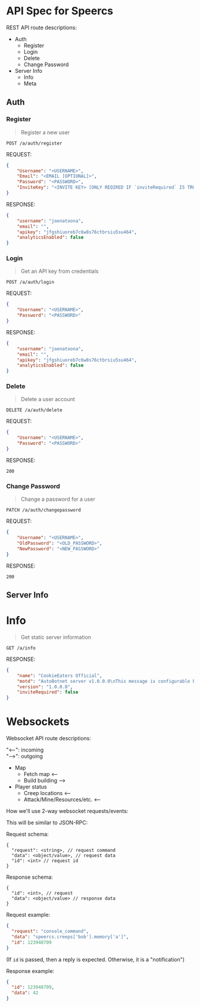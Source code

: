 # API Spec for **Speercs**

REST API route descriptions:

- Auth
  - Register
  - Login
  - Delete
  - Change Password
- Server Info
  - Info
  - Meta

## Auth

### Register

> Register a new user

`POST /a/auth/register`

REQUEST:

```json
{
    "Username": "<USERNAME>",
    "Email": "<EMAIL [OPTIONAL]>",
    "Password": "<PASSWORD>",
    "InviteKey": "<INVITE KEY> [ONLY REQIRED IF `inviteRequired` IS TRUE]>"
}
```

RESPONSE:

```json
{
    "username": "joonatoona",
    "email": "",
    "apikey": "jfgshiuoreb7c6w8s76ctbrsiu5su464",
    "analyticsEnabled": false
}
```

### Login

> Get an API key from credentials

`POST /a/auth/login`

REQUEST:

```json
{
    "Username": "<USERNAME>",
    "Password": "<PASSWORD>"
}
```

RESPONSE:

```json
{
    "username": "joonatoona",
    "email": "",
    "apikey": "jfgshiuoreb7c6w8s76ctbrsiu5su464",
    "analyticsEnabled": false
}
```

### Delete

> Delete a user account

`DELETE /a/auth/delete`

REQUEST:

```json
{
    "Username": "<USERNAME>",
    "Password": "<PASSWORD>"
}
```

RESPONSE:

`200`

### Change Password

> Change a password for a user

`PATCH /a/auth/changepassword`

REQUEST:

```json
{
    "Username": "<USERNAME>",
    "OldPassword": "<OLD_PASSWORD>",
    "NewPassword": "<NEW_PASSWORD>"
}
```

RESPONSE:

`200`

## Server Info

# Info

> Get static server information

`GET /a/info`

RESPONSE:


```json
{
    "name": "CookieEaters Official",
    "motd": "AutoBotnet server v1.0.0.0\nThis message is configurable by the server admins.",
    "version": "1.0.0.0",
    "inviteRequired": false
}
```

# Websockets

Websocket API route descriptions:

"<--": incoming  
"-->": outgoing

- Map
  - Fetch map <--
  - Build building -->
- Player status
  - Creep locations <--
  - Attack/Mine/Resources/etc. <--


How we'll use 2-way websocket requests/events:

This will be similar to JSON-RPC:

Request schema:

```
{
  "request": <string>, // request command
  "data": <object/value>, // request data
  "id": <int> // request id
}
```

Response schema:

```
{
  "id": <int>, // request
  "data": <object/value> // response data
}
```

Request example:

```json
{
  "request": "console_command",
  "data": "speercs.creeps['bob'].memory['a']",
  "id": 123948709
}
```

(If `id` is passed, then a reply is expected. Otherwise, it is a "notification")

Response example:

```json
{
  "id": 123948709,
  "data": 42
}
```
